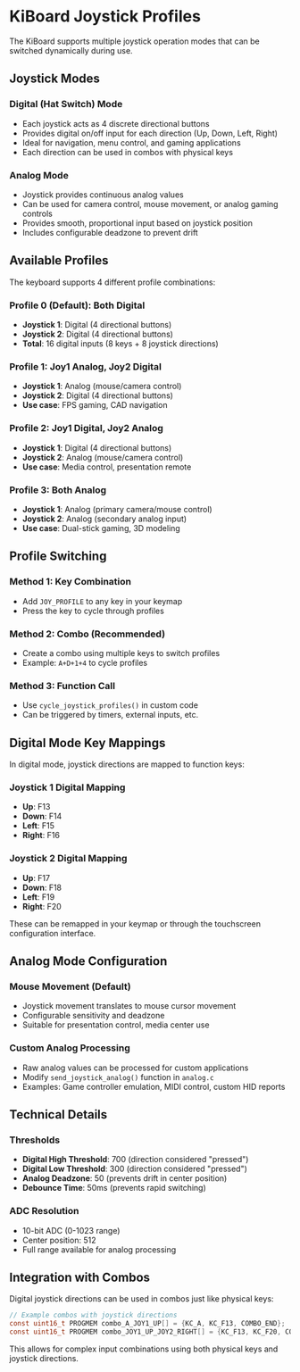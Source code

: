 # KiBoard Joystick Profiles

The KiBoard supports multiple joystick operation modes that can be switched dynamically during use.

## Joystick Modes

### Digital (Hat Switch) Mode
- Each joystick acts as 4 discrete directional buttons
- Provides digital on/off input for each direction (Up, Down, Left, Right)
- Ideal for navigation, menu control, and gaming applications
- Each direction can be used in combos with physical keys

### Analog Mode
- Joystick provides continuous analog values
- Can be used for camera control, mouse movement, or analog gaming controls
- Provides smooth, proportional input based on joystick position
- Includes configurable deadzone to prevent drift

## Available Profiles

The keyboard supports 4 different profile combinations:

### Profile 0 (Default): Both Digital
- **Joystick 1**: Digital (4 directional buttons)
- **Joystick 2**: Digital (4 directional buttons)
- **Total**: 16 digital inputs (8 keys + 8 joystick directions)

### Profile 1: Joy1 Analog, Joy2 Digital
- **Joystick 1**: Analog (mouse/camera control)
- **Joystick 2**: Digital (4 directional buttons)
- **Use case**: FPS gaming, CAD navigation

### Profile 2: Joy1 Digital, Joy2 Analog
- **Joystick 1**: Digital (4 directional buttons)
- **Joystick 2**: Analog (mouse/camera control)
- **Use case**: Media control, presentation remote

### Profile 3: Both Analog
- **Joystick 1**: Analog (primary camera/mouse control)
- **Joystick 2**: Analog (secondary analog input)
- **Use case**: Dual-stick gaming, 3D modeling

## Profile Switching

### Method 1: Key Combination
- Add `JOY_PROFILE` to any key in your keymap
- Press the key to cycle through profiles

### Method 2: Combo (Recommended)
- Create a combo using multiple keys to switch profiles
- Example: `A+D+1+4` to cycle profiles

### Method 3: Function Call
- Use `cycle_joystick_profiles()` in custom code
- Can be triggered by timers, external inputs, etc.

## Digital Mode Key Mappings

In digital mode, joystick directions are mapped to function keys:

### Joystick 1 Digital Mapping
- **Up**: F13
- **Down**: F14
- **Left**: F15
- **Right**: F16

### Joystick 2 Digital Mapping
- **Up**: F17
- **Down**: F18
- **Left**: F19
- **Right**: F20

These can be remapped in your keymap or through the touchscreen configuration interface.

## Analog Mode Configuration

### Mouse Movement (Default)
- Joystick movement translates to mouse cursor movement
- Configurable sensitivity and deadzone
- Suitable for presentation control, media center use

### Custom Analog Processing
- Raw analog values can be processed for custom applications
- Modify `send_joystick_analog()` function in `analog.c`
- Examples: Game controller emulation, MIDI control, custom HID reports

## Technical Details

### Thresholds
- **Digital High Threshold**: 700 (direction considered "pressed")
- **Digital Low Threshold**: 300 (direction considered "pressed")
- **Analog Deadzone**: 50 (prevents drift in center position)
- **Debounce Time**: 50ms (prevents rapid switching)

### ADC Resolution
- 10-bit ADC (0-1023 range)
- Center position: 512
- Full range available for analog processing

## Integration with Combos

Digital joystick directions can be used in combos just like physical keys:

```c
// Example combos with joystick directions
const uint16_t PROGMEM combo_A_JOY1_UP[] = {KC_A, KC_F13, COMBO_END};
const uint16_t PROGMEM combo_JOY1_UP_JOY2_RIGHT[] = {KC_F13, KC_F20, COMBO_END};
```

This allows for complex input combinations using both physical keys and joystick directions.
